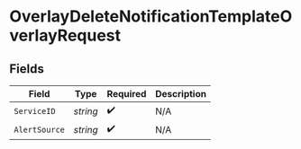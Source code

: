 # OverlayDeleteNotificationTemplateOverlayRequest


## Fields

| Field              | Type               | Required           | Description        |
| ------------------ | ------------------ | ------------------ | ------------------ |
| `ServiceID`        | *string*           | :heavy_check_mark: | N/A                |
| `AlertSource`      | *string*           | :heavy_check_mark: | N/A                |